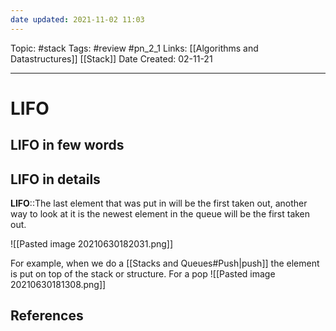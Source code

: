 ```yaml
---
date updated: 2021-11-02 11:03
---
```


Topic: #stack
Tags: #review #pn_2_1
Links: [[Algorithms and Datastructures]] [[Stack]]
Date Created: 02-11-21

---

# LIFO

## LIFO in few words

## LIFO in details

**LIFO**::The last element that was put in will be the first taken out, another way to look at it is the newest element in the queue will be the first taken out.

<!--SR:2021-07-12,4,250-->

![[Pasted image 20210630182031.png]]

For example, when we do a [[Stacks and Queues#Push|push]] the element is put on top of the stack or structure. For a pop
![[Pasted image 20210630181308.png]]

## References
